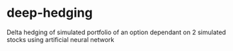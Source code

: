 # deep-hedging
Delta hedging of simulated portfolio of an option dependant on 2 simulated stocks using artificial neural network
